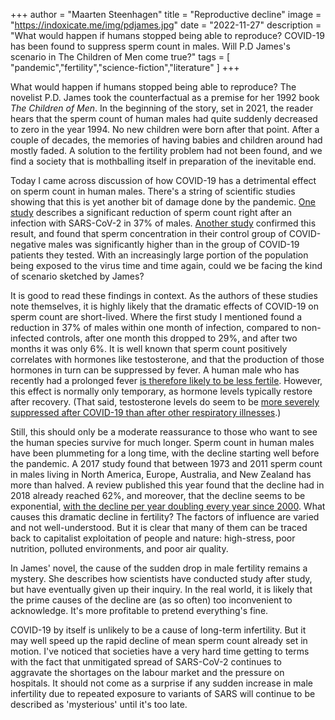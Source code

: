 +++
author = "Maarten Steenhagen"
title = "Reproductive decline"
image = "https://indoxicate.me/img/pdjames.jpg"
date = "2022-11-27"
description = "What would happen if humans stopped being able to reproduce? COVID-19 has been found to suppress sperm count in males. Will P.D James's scenario in The Children of Men come true?"
tags = [
    "pandemic","fertility","science-fiction","literature"
]
+++

What would happen if humans stopped being able to reproduce? The novelist P.D. James took the counterfactual as a premise for her 1992 book _The Children of Men_. In the beginning of the story, set in 2021, the reader hears that the sperm count of human males had quite suddenly decreased to zero in the year 1994. No new children were born after that point. After a couple of decades, the memories of having babies and children around had mostly faded. A solution to the fertility problem had not been found, and we find a society that is mothballing itself in preparation of the inevitable end. 

Today I came across discussion of how COVID-19 has a detrimental effect on sperm count in human males. There's a string of scientific studies showing that this is yet another bit of damage done by the pandemic. [One study](https://www.fertstert.org/article/S0015-0282(21)02156-7/fulltext) describes a significant reduction of sperm count right after an infection with SARS-CoV-2 in 37% of males. [Another study](https://onlinelibrary.wiley.com/doi/10.1002/jmv.27971) confirmed this result, and found that sperm concentration in their control group of COVID-negative males was significantly higher than in the group of COVID-19 patients they tested. With an increasingly large portion of the population being exposed to the virus time and time again, could we be facing the kind of scenario sketched by James? 

It is good to read these findings in context. As the authors of these studies note themselves, it is highly likely that the dramatic effects of COVID-19 on sperm count are short-lived. Where the first study I mentioned found a reduction in 37% of males within one month of infection, compared to non-infected controls, after one month this dropped to 29%, and after two months it was only 6%. It is well known that sperm count positively correlates with hormones like testosterone, and that the production of those hormones in turn can be suppressed by fever. A human male who has recently had a prolonged fever [is therefore likely to be less fertile](https://onlinelibrary.wiley.com/doi/10.1111/j.1439-0272.2007.00794.x). However, this effect is normally only temporary, as hormone levels typically restore after recovery. (That said, testosterone levels do seem to be [more severely suppressed after COVID-19 than after other respiratory illnesses](https://www.sciencedirect.com/science/article/pii/S1743609520310511).) 

Still, this should only be a moderate reassurance to those who want to see the human species survive for much longer. Sperm count in human males have been plummeting for a long time, with the decline starting well before the pandemic. A 2017 study found that between 1973 and 2011 sperm count in males living in North America, Europe, Australia, and New Zealand has more than halved. A review published this year found that the decline had in 2018 already reached 62%, and moreover, that the decline seems to be exponential, [with the decline per year doubling every year since 2000](https://www.nationalgeographic.com/magazine/article/sperm-counts-worldwide-plummeting-fast-infertility-lifestyle). What causes this dramatic decline in fertility? The factors of influence are varied and not well-understood. But it is clear that many of them can be traced back to capitalist exploitation of people and nature: high-stress, poor nutrition, polluted environments, and poor air quality. 

In James' novel, the cause of the sudden drop in male fertility remains a mystery. She describes how scientists have conducted study after study, but have eventually given up their inquiry. In the real world, it is likely that the prime causes of the decline are (as so often) too inconvenient to acknowledge. It's more profitable to pretend everything's fine. 

COVID-19 by itself is unlikely to be a cause of long-term infertility. But it may well speed up the rapid decline of mean sperm count already set in motion. I've noticed that societies have a very hard time getting to terms with the fact that unmitigated spread of SARS-CoV-2 continues to aggravate the shortages on the labour market and the pressure on hospitals. It should not come as a surprise if any sudden increase in male infertility due to repeated exposure to variants of SARS will continue to be described as 'mysterious' until it's too late.  
